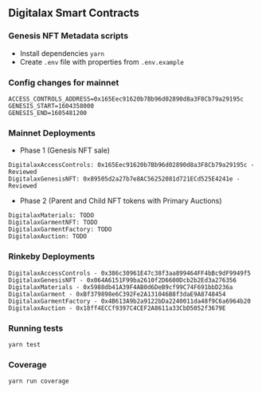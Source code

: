 ## Digitalax Smart Contracts

### Genesis NFT Metadata scripts

* Install dependencies `yarn`
* Create `.env` file with properties from `.env.example` 

### Config changes for mainnet

```
ACCESS_CONTROLS_ADDRESS=0x165Eec91620b7Bb96d02890d8a3F8Cb79a29195c
GENESIS_START=1604358000
GENESIS_END=1605481200
```

### Mainnet Deployments

* Phase 1 (Genesis NFT sale)
```
DigitalaxAccessControls: 0x165Eec91620b7Bb96d02890d8a3F8Cb79a29195c - Reviewed
DigitalaxGenesisNFT: 0x89505d2a27b7e8AC56252081d721ECd525E4241e - Reviewed
```

* Phase 2 (Parent and Child NFT tokens with Primary Auctions)
```
DigitalaxMaterials: TODO
DigitalaxGarmentNFT: TODO
DigitalaxGarmentFactory: TODO
DigitalaxAuction: TODO
```

### Rinkeby Deployments
```
DigitalaxAccessControls - 0x386c30961E47c38f3aa899464FF4bBc9dF9949f5
DigitalaxGenesisNFT - 0x064A6151F99ba2610f2D6600Dcb2b2Ed3a276356
DigitalaxMaterials - 0x5988db41A39F4AB0d6DeB9cf99C74F691bbD236a
DigitalaxGarment - 0xBf379898e6C392Fe2A131046B8f3daE9A8748454
DigitalaxGarmentFactory - 0x4B613A9b2a9122bDa2240011da48f9C6a6964b20
DigitalaxAuction - 0x18ff4ECCf9397C4CEF2A8611a33CbD5052f3679E
```

### Running tests

```
yarn test
```

### Coverage

```
yarn run coverage
```
